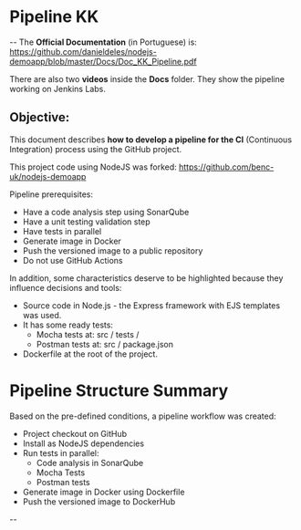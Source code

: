 # Pipeline KK
--
The **Official Documentation** (in Portuguese) is: https://github.com/danieldeles/nodejs-demoapp/blob/master/Docs/Doc_KK_Pipeline.pdf

There are also two **videos** inside the **Docs** folder. They show the pipeline working on Jenkins Labs.

## Objective:

This document describes **how to develop a pipeline for the CI** (Continuous Integration) process using the GitHub project.

This project code using NodeJS was forked: https://github.com/benc-uk/nodejs-demoapp

Pipeline prerequisites:

- Have a code analysis step using SonarQube
- Have a unit testing validation step
- Have tests in parallel
- Generate image in Docker
- Push the versioned image to a public repository
- Do not use GitHub Actions


In addition, some characteristics deserve to be highlighted because they influence decisions and tools:

- Source code in Node.js - the Express framework with EJS templates was used.
- It has some ready tests:
  - Mocha tests at: src / tests /
  - Postman tests at: src / package.json
- Dockerfile at the root of the project.


# Pipeline Structure Summary

Based on the pre-defined conditions, a pipeline workflow was created:

- Project checkout on GitHub
- Install as NodeJS dependencies
- Run tests in parallel:
  - Code analysis in SonarQube
  - Mocha Tests
  - Postman tests
- Generate image in Docker using Dockerfile
- Push the versioned image to DockerHub

--

